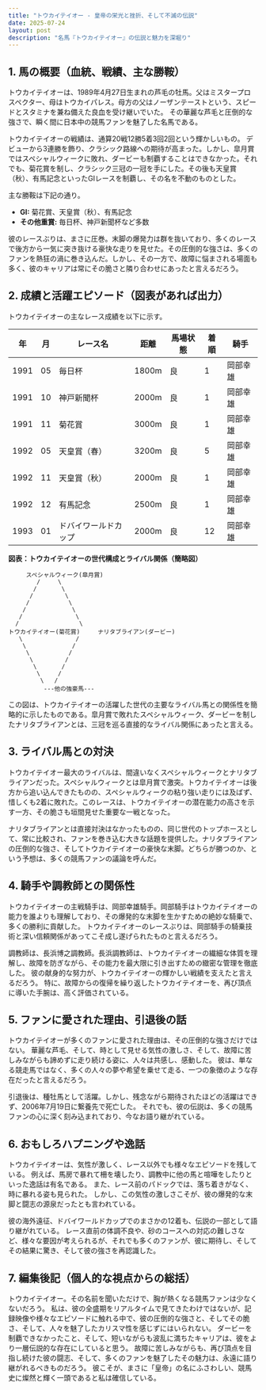 ```yaml
---
title: "トウカイテイオー - 皇帝の栄光と挫折、そして不滅の伝説"
date: 2025-07-24
layout: post
description: "名馬『トウカイテイオー』の伝説と魅力を深堀り"
---
```


## 1. 馬の概要（血統、戦績、主な勝鞍）

トウカイテイオーは、1989年4月27日生まれの芦毛の牡馬。父はミスタープロスペクター、母はトウカイパレス。母方の父はノーザンテーストという、スピードとスタミナを兼ね備えた良血を受け継いでいた。  その華麗な芦毛と圧倒的な強さで、瞬く間に日本中の競馬ファンを魅了した名馬である。

トウカイテイオーの戦績は、通算20戦12勝5着3回2回という輝かしいもの。  デビューから3連勝を飾り、クラシック路線への期待が高まった。しかし、皐月賞ではスペシャルウィークに敗れ、ダービーも制覇することはできなかった。それでも、菊花賞を制し、クラシック三冠の一冠を手にした。その後も天皇賞（秋）、有馬記念といったGIレースを制覇し、その名を不動のものとした。

主な勝鞍は下記の通り。

* **GI:** 菊花賞、天皇賞（秋）、有馬記念
* **その他重賞:**  毎日杯、神戸新聞杯など多数

彼のレースぶりは、まさに圧巻。末脚の爆発力は群を抜いており、多くのレースで後方から一気に突き抜ける豪快な走りを見せた。その圧倒的な強さは、多くのファンを熱狂の渦に巻き込んだ。しかし、その一方で、故障に悩まされる場面も多く、彼のキャリアは常にその脆さと隣り合わせにあったと言えるだろう。


## 2. 成績と活躍エピソード（図表があれば出力）

トウカイテイオーの主なレース成績を以下に示す。

| 年 | 月 | レース名         | 距離 | 馬場状態 | 着順 | 騎手      |
|---|----|-----------------|-------|-----------|------|------------|
| 1991 | 05 | 毎日杯           | 1800m | 良        | 1    | 岡部幸雄    |
| 1991 | 10 | 神戸新聞杯         | 2000m | 良        | 1    | 岡部幸雄    |
| 1991 | 11 | 菊花賞           | 3000m | 良        | 1    | 岡部幸雄    |
| 1992 | 05 | 天皇賞（春）       | 3200m | 良        | 5    | 岡部幸雄    |
| 1992 | 11 | 天皇賞（秋）       | 2000m | 良        | 1    | 岡部幸雄    |
| 1992 | 12 | 有馬記念         | 2500m | 良        | 1    | 岡部幸雄    |
| 1993 | 01 | ドバイワールドカップ | 2000m | 良        | 12   | 岡部幸雄    |


**図表：トウカイテイオーの世代構成とライバル関係（簡略図）**

```
     スペシャルウィーク(皐月賞)
        /     \
       /       \
      /         \
     /           \
    /             \
   /               \
  /                 \
トウカイテイオー(菊花賞)     ナリタブライアン(ダービー)
   \               /
    \             /
     \           /
      \         /
       \       /
        \     /
         \   /
          ---他の強豪馬---
```

この図は、トウカイテイオーの活躍した世代の主要なライバル馬との関係性を簡略的に示したものである。皐月賞で敗れたスペシャルウィーク、ダービーを制したナリタブライアンとは、三冠を巡る直接的なライバル関係にあったと言える。


## 3. ライバル馬との対決

トウカイテイオー最大のライバルは、間違いなくスペシャルウィークとナリタブライアンだった。スペシャルウィークとは皐月賞で激突。トウカイテイオーは後方から追い込んできたものの、スペシャルウィークの粘り強い走りには及ばず、惜しくも2着に敗れた。このレースは、トウカイテイオーの潜在能力の高さを示す一方、その脆さも垣間見せた重要な一戦となった。

ナリタブライアンとは直接対決はなかったものの、同じ世代のトップホースとして、常に比較され、ファンを巻き込む大きな話題を提供した。ナリタブライアンの圧倒的な強さ、そしてトウカイテイオーの豪快な末脚。どちらが勝つのか、という予想は、多くの競馬ファンの議論を呼んだ。


## 4. 騎手や調教師との関係性

トウカイテイオーの主戦騎手は、岡部幸雄騎手。岡部騎手はトウカイテイオーの能力を誰よりも理解しており、その爆発的な末脚を生かすための絶妙な騎乗で、多くの勝利に貢献した。  トウカイテイオーのレースぶりは、岡部騎手の騎乗技術と深い信頼関係があってこそ成し遂げられたものと言えるだろう。

調教師は、長浜博之調教師。長浜調教師は、トウカイテイオーの繊細な体質を理解し、故障を防ぎながら、その能力を最大限に引き出すための緻密な管理を徹底した。  彼の献身的な努力が、トウカイテイオーの輝かしい戦績を支えたと言えるだろう。  特に、故障からの復帰を繰り返したトウカイテイオーを、再び頂点に導いた手腕は、高く評価されている。


## 5. ファンに愛された理由、引退後の話

トウカイテイオーが多くのファンに愛された理由は、その圧倒的な強さだけではない。  華麗な芦毛、そして、時として見せる気性の激しさ、そして、故障に苦しみながらも諦めずに走り続ける姿に、人々は共感し、感動した。  彼は、単なる競走馬ではなく、多くの人々の夢や希望を乗せて走る、一つの象徴のような存在だったと言えるだろう。

引退後は、種牡馬として活躍。しかし、残念ながら期待されたほどの活躍はできず、2006年7月19日に繋養先で死亡した。  それでも、彼の伝説は、多くの競馬ファンの心に深く刻み込まれており、今なお語り継がれている。


## 6. おもしろハプニングや逸話

トウカイテイオーは、気性が激しく、レース以外でも様々なエピソードを残している。  例えば、馬房で暴れて柵を壊したり、調教中に他の馬と喧嘩をしたりといった逸話は有名である。  また、レース前のパドックでは、落ち着きがなく、時に暴れる姿も見られた。  しかし、この気性の激しさこそが、彼の爆発的な末脚と闘志の源泉だったとも言われている。

彼の海外遠征、ドバイワールドカップでのまさかの12着も、伝説の一部として語り継がれている。  レース直前の体調不良や、砂のコースへの対応の難しさなど、様々な要因が考えられるが、それでも多くのファンが、彼に期待し、そしてその結果に驚き、そして彼の強さを再認識した。


## 7. 編集後記（個人的な視点からの総括）

トウカイテイオー。その名前を聞いただけで、胸が熱くなる競馬ファンは少なくないだろう。  私は、彼の全盛期をリアルタイムで見てきたわけではないが、記録映像や様々なエピソードに触れる中で、彼の圧倒的な強さと、そしてその脆さ、そして、人々を魅了したカリスマ性を感じずにはいられない。  ダービーを制覇できなかったこと、そして、短いながらも波乱に満ちたキャリアは、彼をより一層伝説的な存在にしていると思う。  故障に苦しみながらも、再び頂点を目指し続けた彼の闘志、そして、多くのファンを魅了したその魅力は、永遠に語り継がれるべきものだろう。  彼こそが、まさに「皇帝」の名にふさわしい、競馬史に燦然と輝く一頭であると私は確信している。
